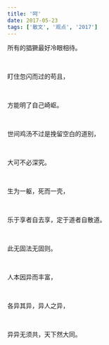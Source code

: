 ```yaml
---
title: '呵'
date: 2017-05-23
tags: ['散文', '观点', '2017']
---
```

所有的猖獗最好冷眼相待。

<br/>

盯住忽闪而过的苟且，

<br/>

方能明了自己崎岖。

<br/>

世间鸡汤不过是挽留空白的道别，

<br/>

大可不必深究。

<br/>

生为一躯，死而一壳，

<br/>

乐于享者自去享，定于道者自散道。

<br/>

此无固法无固则。

<br/>

人本因异而丰富，

<br/>

各异其异，异人之异，

<br/>

异异无须共，天下然大同。

<br/>

